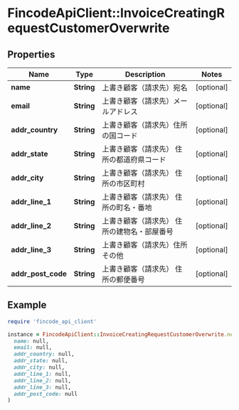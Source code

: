 # FincodeApiClient::InvoiceCreatingRequestCustomerOverwrite

## Properties

| Name | Type | Description | Notes |
| ---- | ---- | ----------- | ----- |
| **name** | **String** | 上書き顧客（請求先）宛名 | [optional] |
| **email** | **String** | 上書き顧客（請求先）メールアドレス | [optional] |
| **addr_country** | **String** | 上書き顧客（請求先）住所の国コード | [optional] |
| **addr_state** | **String** | 上書き顧客（請求先） 住所の都道府県コード | [optional] |
| **addr_city** | **String** | 上書き顧客（請求先） 住所の市区町村 | [optional] |
| **addr_line_1** | **String** | 上書き顧客（請求先） 住所の町名・番地 | [optional] |
| **addr_line_2** | **String** | 上書き顧客（請求先） 住所の建物名・部屋番号 | [optional] |
| **addr_line_3** | **String** | 上書き顧客（請求先）住所 その他 | [optional] |
| **addr_post_code** | **String** | 上書き顧客（請求先） 住所の郵便番号 | [optional] |

## Example

```ruby
require 'fincode_api_client'

instance = FincodeApiClient::InvoiceCreatingRequestCustomerOverwrite.new(
  name: null,
  email: null,
  addr_country: null,
  addr_state: null,
  addr_city: null,
  addr_line_1: null,
  addr_line_2: null,
  addr_line_3: null,
  addr_post_code: null
)
```

